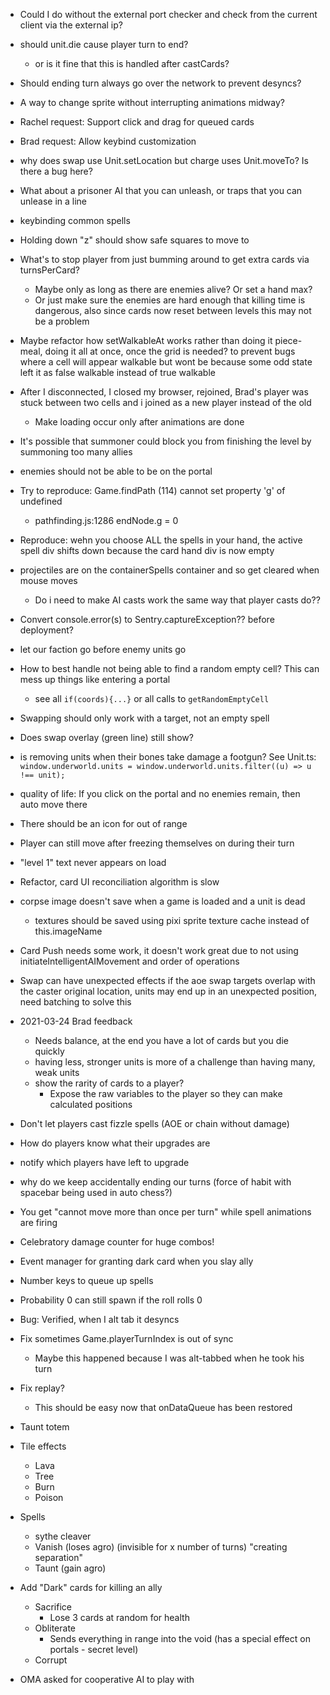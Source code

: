 - Could I do without the external port checker and check from the current client via the external ip?
- should unit.die cause player turn to end?
  - or is it fine that this is handled after castCards?
- Should ending turn always go over the network to prevent desyncs?
- A way to change sprite without interrupting animations midway?
- Rachel request: Support click and drag for queued cards
- Brad request: Allow keybind customization
- why does swap use Unit.setLocation but charge uses Unit.moveTo? Is there a bug here?
- What about a prisoner AI that you can unleash, or traps that you can unlease in a line
- keybinding common spells
- Holding down "z" should show safe squares to move to
- What's to stop player from just bumming around to get extra cards via turnsPerCard?
  - Maybe only as long as there are enemies alive? Or set a hand max?
  - Or just make sure the enemies are hard enough that killing time is dangerous, also since cards now reset between levels this may not be a problem
- Maybe refactor how setWalkableAt works rather than doing it piece-meal, doing it all at once, once the grid is needed? to prevent bugs where a cell will appear walkable but wont be because some odd state left it as false walkable instead of true walkable
- After I disconnected, I closed my browser, rejoined, Brad's player was stuck between two cells and i joined as a new player instead of the old
  - Make loading occur only after animations are done
- It's possible that summoner could block you from finishing the level by summoning too many allies
- enemies should not be able to be on the portal
- Try to reproduce: Game.findPath (114) cannot set property 'g' of undefined
  - pathfinding.js:1286 endNode.g = 0
- Reproduce: wehn you choose ALL the spells in your hand, the active spell div shifts down because the card hand div is now empty
- projectiles are on the containerSpells container and so get cleared when mouse moves
  - Do i need to make AI casts work the same way that player casts do??
- Convert console.error(s) to Sentry.captureException?? before deployment?
- let our faction go before enemy units go
- How to best handle not being able to find a random empty cell? This can mess up things like entering a portal
  - see all `if(coords){...}` or all calls to `getRandomEmptyCell`
- Swapping should only work with a target, not an empty spell
- Does swap overlay (green line) still show?
- is removing units when their bones take damage a footgun? See Unit.ts: `window.underworld.units = window.underworld.units.filter((u) => u !== unit);`
- quality of life: If you click on the portal and no enemies remain, then auto move there
- There should be an icon for out of range
- Player can still move after freezing themselves on during their turn
- "level 1" text never appears on load
- Refactor, card UI reconciliation algorithm is slow
- corpse image doesn't save when a game is loaded and a unit is dead
  - textures should be saved using pixi sprite texture cache instead of this.imageName
- Card Push needs some work, it doesn't work great due to not using initiateIntelligentAIMovement and order of operations
- Swap can have unexpected effects if the aoe swap targets overlap with the caster original location, units may end up in an unexpected position, need batching to solve this
- 2021-03-24 Brad feedback
  - Needs balance, at the end you have a lot of cards but you die quickly
  - having less, stronger units is more of a challenge than having many, weak units
  - show the rarity of cards to a player?
    - Expose the raw variables to the player so they can make calculated positions
- Don't let players cast fizzle spells (AOE or chain without damage)
- How do players know what their upgrades are
- notify which players have left to upgrade
- why do we keep accidentally ending our turns (force of habit with spacebar being used in auto chess?)
- You get "cannot move more than once per turn" while spell animations are firing
- Celebratory damage counter for huge combos!
- Event manager for granting dark card when you slay ally
- Number keys to queue up spells

- Probability 0 can still spawn if the roll rolls 0
- Bug: Verified, when I alt tab it desyncs

- Fix sometimes Game.playerTurnIndex is out of sync

  - Maybe this happened because I was alt-tabbed when he took his turn

- Fix replay?

  - This should be easy now that onDataQueue has been restored

- Taunt totem
- Tile effects
  - Lava
  - Tree
  - Burn
  - Poison
- Spells

  - sythe cleaver
  - Vanish (loses agro) (invisible for x number of turns) "creating separation"
  - Taunt (gain agro)

- Add "Dark" cards for killing an ally
  - Sacrifice
    - Lose 3 cards at random for health
  - Obliterate
    - Sends everything in range into the void (has a special effect on portals - secret level)
  - Corrupt
- OMA asked for cooperative AI to play with
